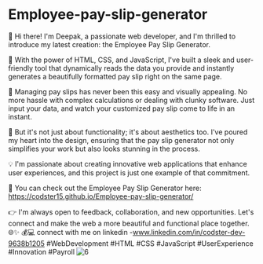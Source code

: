 # Employee-pay-slip-generator
👋 Hi there! I'm Deepak, a passionate web developer, and I'm thrilled to introduce my latest creation: the Employee Pay Slip Generator.

🚀 With the power of HTML, CSS, and JavaScript, I've built a sleek and user-friendly tool that dynamically reads the data you provide and instantly generates a beautifully formatted pay slip right on the same page.

💼 Managing pay slips has never been this easy and visually appealing. No more hassle with complex calculations or dealing with clunky software. Just input your data, and watch your customized pay slip come to life in an instant.

🎨 But it's not just about functionality; it's about aesthetics too. I've poured my heart into the design, ensuring that the pay slip generator not only simplifies your work but also looks stunning in the process.

💡 I'm passionate about creating innovative web applications that enhance user experiences, and this project is just one example of that commitment.

🔗 You can check out the Employee Pay Slip Generator here:  https://codster15.github.io/Employee-pay-slip-generator/

👉 I'm always open to feedback, collaboration, and new opportunities. Let's connect and make the web a more beautiful and functional place together. 🌐✨ 💰💻
connect with me on linkedin -www.linkedin.com/in/codster-dev-9638b1205
#WebDevelopment #HTML #CSS #JavaScript #UserExperience #Innovation #Payroll
![6](https://github.com/codster15/Employee-pay-slip-generator/assets/127374043/61b412ed-e75b-4c61-aa8c-967d9f52a0b5)
